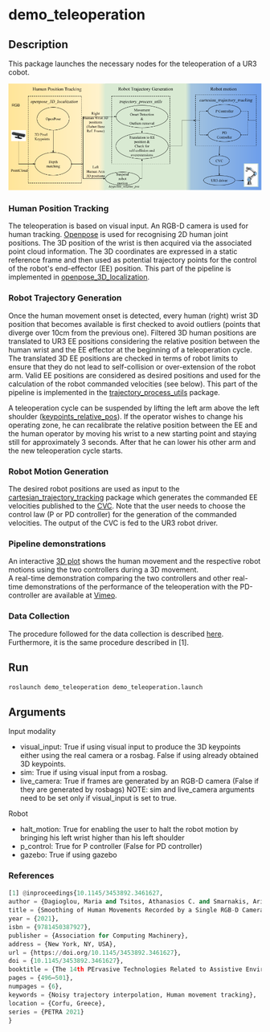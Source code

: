 # demo_teleoperation

## Description
This package launches the necessary nodes for the teleoperation of a UR3 cobot.

<img src="https://github.com/Roboskel-Manipulation/demo_teleoperation/blob/main/pipeline_git.png" />

### Human Position Tracking
The teleoperation is based on visual input. An RGB-D camera is used for human tracking. [Openpose](https://github.com/CMU-Perceptual-Computing-Lab/openpose) is used for recognising 2D human joint positions. The 3D position of the wrist is then acquired via the associated point cloud information. The 3D  coordinates are expressed in a static reference frame and then used as potential trajectory points for the control of the robot's end-effector (EE) position. This part of the pipeline is implemented in [openpose_3D_localization](https://github.com/Roboskel-Manipulation/openpose_3D_localization).

### Robot Trajectory Generation
Once the human movement onset is detected, every human (right) wrist 3D position that becomes available is first checked to avoid outliers (points that diverge over 10cm from the previous one). Filtered 3D human positions are translated to UR3 EE positions considering the relative position between the human wrist and the EE effector at the beginning of a teleoperation cycle. The translated 3D EE positions are checked in terms of robot limits to ensure that they do not lead to self-collision or over-extension of the robot arm.
Valid EE positions are considered as desired positions and used for the calculation of the robot commanded velocities (see below).  This part of the pipeline is implemented in the [trajectory_process_utils](https://github.com/Roboskel-Manipulation/trajectory_process_utils) package.
 
A teleoperation cycle can be suspended by lifting the left arm above the left shoulder ([keypoints_relative_pos](https://github.com/Roboskel-Manipulation/keypoints_relative_pos)).  If the operator wishes to change his operating zone, he can recalibrate the relative position between the EE and the human operator by moving his wrist to a new starting point and staying still for approximately 3 seconds. After that he can lower his other arm and the new teleoperation cycle starts. 
 
### Robot Motion Generation
 
The desired robot positions are used as input to the [cartesian_trajectory_tracking](https://github.com/Roboskel-Manipulation/cartesian_trajectory_tracking) package which generates the commanded EE velocities published to the [CVC](https://github.com/Roboskel-Manipulation/manos/tree/updated_driver/manos_cartesian_control). Note that the user needs to choose the control law (P or PD controller) for the generation of the commanded velocities. The output of the CVC is fed to the UR3 robot driver.

### Pipeline demonstrations 
An interactive [3D plot](https://htmlpreview.github.io/?https://github.com/Roboskel-Manipulation/demo_teleoperation/blob/main/3D_visualization.html) shows the human movement and the respective robot motions using the two controllers during a 3D movement.  
A real-time demonstration comparing the two controllers and other real-time demonstrations of the performance of the teleoperation with the PD-controller are available at [Vimeo](https://vimeo.com/showcase/7718151/).

### Data Collection
The procedure followed for the data collection is described [here](https://github.com/Roboskel-Manipulation/demo_teleoperation/blob/main/data_collection.pdf). Furthermore, it is the same procedure described in [1].

## Run
`roslaunch demo_teleoperation demo_teleoperation.launch`

## Arguments
Input modality
* visual_input: True if using visual input to produce the 3D keypoints either using the real camera or a rosbag. False if using already obtained 3D keypoints.
* sim: True if using visual input from a rosbag.
* live_camera: True if frames are generated by an RGB-D camera (False if they are generated by rosbags)
NOTE: sim and live_camera arguments need to be set only if visual_input is set to true.

Robot
* halt_motion: True for enabling the user to halt the robot motion by bringing his left wrist higher than his left shoulder
* p_control: True for P controller (False for PD controller)
* gazebo: True if using gazebo

### References
```python
[1] @inproceedings{10.1145/3453892.3461627,
author = {Dagioglou, Maria and Tsitos, Athanasios C. and Smarnakis, Aristeidis and Karkaletsis, Vangelis},
title = {Smoothing of Human Movements Recorded by a Single RGB-D Camera for Robot Demonstrations},
year = {2021},
isbn = {9781450387927},
publisher = {Association for Computing Machinery},
address = {New York, NY, USA},
url = {https://doi.org/10.1145/3453892.3461627},
doi = {10.1145/3453892.3461627},
booktitle = {The 14th PErvasive Technologies Related to Assistive Environments Conference},
pages = {496–501},
numpages = {6},
keywords = {Noisy trajectory interpolation, Human movement tracking},
location = {Corfu, Greece},
series = {PETRA 2021}
}
```
